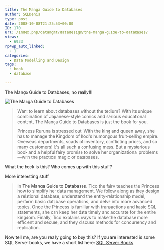 ```yaml
---
title: The Manga Guide to Databases
author: SQLDenis
type: post
date: 2008-10-08T21:25:53+00:00
ID: 170
url: /index.php/datamgmt/datadesign/the-manga-guide-to-databases/
views:
  - 6933
rp4wp_auto_linked:
  - 1
categories:
  - Data Modelling and Design
tags:
  - book
  - database

---
```

[The Manga Guide to Databases][1], no really!!!

![The Manga Guide to Databases][2]

> Want to learn about databases without the tedium? With its unique combination of Japanese-style comics and serious educational content, The Manga Guide to Databases is just the book for you.
> 
> Princess Ruruna is stressed out. With the king and queen away, she has to manage the Kingdom of Kod's humongous fruit-selling empire. Overseas departments, scads of inventory, conflicting prices, and so many customers! It's all such a confusing mess. But a mysterious book and a helpful fairy promise to solve her organizational problems—with the practical magic of databases. 

What the heck is this? Who comes up with this stuff?

More interesting stuff

> In [The Manga Guide to Databases][1], Tico the fairy teaches the Princess how to simplify her data management. We follow along as they design a relational database, understand the entity-relationship model, perform basic database operations, and delve into more advanced topics. Once the Princess is familiar with transactions and basic SQL statements, she can keep her data timely and accurate for the entire kingdom. Finally, Tico explains ways to make the database more efficient and secure, and they discuss methods for concurrency and replication.

Now tell me, are you really going to buy this? If you are interested is some SQL Server books, we have a short list here: [SQL Server Books][3]

 [1]: http://www.amazon.com/gp/product/1593271905?ie=UTF8&tag=sql08-20&linkCode=xm2&camp=1789&creativeASIN=1593271905
 [2]: http://ecx.images-amazon.com/images/I/51wkRQgwGFL._SL500_AA240_.jpg "The Manga Guide to Databases"
 [3]: http://wiki.lessthandot.com/index.php/SQL_Server_Books